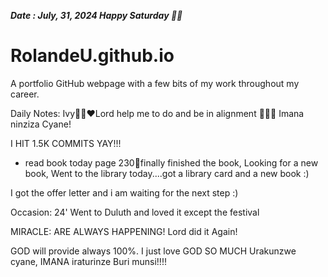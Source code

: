 ***Date : July, 31, 2024 Happy Saturday 🫶🏾***
# RolandeU.github.io
 
A portfolio GitHub webpage with a few bits of my work throughout my career.

Daily Notes:
Ivy🙌🏽❤️Lord help me to do and be in alignment  💚🙏🏾 Imana ninziza Cyane!

I HIT 1.5K COMMITS YAY!!!
- read book today page 230💚finally finished the book, Looking for a new book, 
Went to the library today....got a library card and a new book :)

I got the offer letter and i am waiting for the next step :)

Occasion: 24'
Went to Duluth and loved it except the festival 

MIRACLE: ARE ALWAYS HAPPENING!
Lord did it Again! 

GOD will provide always 100%. I just love GOD SO MUCH
Urakunzwe cyane, IMANA iraturinze Buri munsi!!!!






